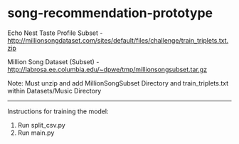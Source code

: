 # song-recommendation-prototype

Echo Nest Taste Profile Subset - http://millionsongdataset.com/sites/default/files/challenge/train_triplets.txt.zip

Million Song Dataset (Subset) - http://labrosa.ee.columbia.edu/~dpwe/tmp/millionsongsubset.tar.gz

Note: Must unzip and add MillionSongSubset Directory and train_triplets.txt within Datasets/Music Directory

----


Instructions for training the model:

1. Run split_csv.py
2. Run main.py

